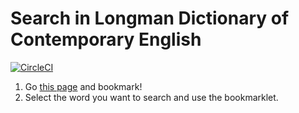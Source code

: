 # Search in Longman Dictionary of Contemporary English

[![CircleCI](https://circleci.com/gh/cohei/search-in-longman.svg?style=svg)](https://circleci.com/gh/cohei/search-in-longman)

1. Go [this page](https://cohei.github.io/search-in-longman/index.html) and bookmark!
2. Select the word you want to search and use the bookmarklet.
